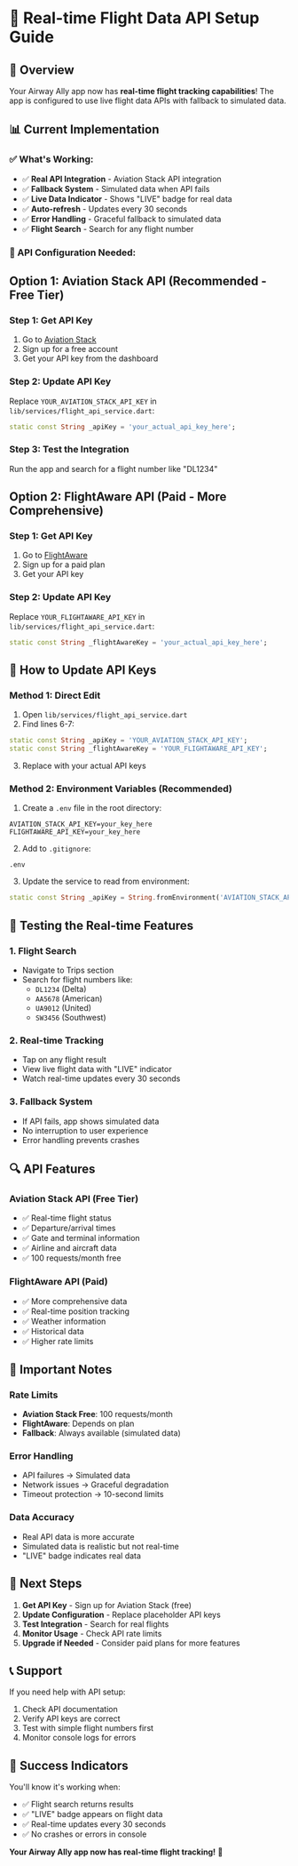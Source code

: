 # 🛫 **Real-time Flight Data API Setup Guide**

## 🚀 **Overview**

Your Airway Ally app now has **real-time flight tracking capabilities**! The app is configured to use live flight data APIs with fallback to simulated data.

## 📊 **Current Implementation**

### **✅ What's Working:**
- ✅ **Real API Integration** - Aviation Stack API integration
- ✅ **Fallback System** - Simulated data when API fails
- ✅ **Live Data Indicator** - Shows "LIVE" badge for real data
- ✅ **Auto-refresh** - Updates every 30 seconds
- ✅ **Error Handling** - Graceful fallback to simulated data
- ✅ **Flight Search** - Search for any flight number

### **🔧 API Configuration Needed:**

## **Option 1: Aviation Stack API (Recommended - Free Tier)**

### **Step 1: Get API Key**
1. Go to [Aviation Stack](https://aviationstack.com/)
2. Sign up for a free account
3. Get your API key from the dashboard

### **Step 2: Update API Key**
Replace `YOUR_AVIATION_STACK_API_KEY` in `lib/services/flight_api_service.dart`:

```dart
static const String _apiKey = 'your_actual_api_key_here';
```

### **Step 3: Test the Integration**
Run the app and search for a flight number like "DL1234"

## **Option 2: FlightAware API (Paid - More Comprehensive)**

### **Step 1: Get API Key**
1. Go to [FlightAware](https://www.flightaware.com/commercial/api/)
2. Sign up for a paid plan
3. Get your API key

### **Step 2: Update API Key**
Replace `YOUR_FLIGHTAWARE_API_KEY` in `lib/services/flight_api_service.dart`:

```dart
static const String _flightAwareKey = 'your_actual_api_key_here';
```

## **🔧 How to Update API Keys**

### **Method 1: Direct Edit**
1. Open `lib/services/flight_api_service.dart`
2. Find lines 6-7:
```dart
static const String _apiKey = 'YOUR_AVIATION_STACK_API_KEY';
static const String _flightAwareKey = 'YOUR_FLIGHTAWARE_API_KEY';
```
3. Replace with your actual API keys

### **Method 2: Environment Variables (Recommended)**
1. Create a `.env` file in the root directory:
```
AVIATION_STACK_API_KEY=your_key_here
FLIGHTAWARE_API_KEY=your_key_here
```

2. Add to `.gitignore`:
```
.env
```

3. Update the service to read from environment:
```dart
static const String _apiKey = String.fromEnvironment('AVIATION_STACK_API_KEY');
```

## **📱 Testing the Real-time Features**

### **1. Flight Search**
- Navigate to Trips section
- Search for flight numbers like:
  - `DL1234` (Delta)
  - `AA5678` (American)
  - `UA9012` (United)
  - `SW3456` (Southwest)

### **2. Real-time Tracking**
- Tap on any flight result
- View live flight data with "LIVE" indicator
- Watch real-time updates every 30 seconds

### **3. Fallback System**
- If API fails, app shows simulated data
- No interruption to user experience
- Error handling prevents crashes

## **🔍 API Features**

### **Aviation Stack API (Free Tier)**
- ✅ Real-time flight status
- ✅ Departure/arrival times
- ✅ Gate and terminal information
- ✅ Airline and aircraft data
- ✅ 100 requests/month free

### **FlightAware API (Paid)**
- ✅ More comprehensive data
- ✅ Real-time position tracking
- ✅ Weather information
- ✅ Historical data
- ✅ Higher rate limits

## **🚨 Important Notes**

### **Rate Limits**
- **Aviation Stack Free**: 100 requests/month
- **FlightAware**: Depends on plan
- **Fallback**: Always available (simulated data)

### **Error Handling**
- API failures → Simulated data
- Network issues → Graceful degradation
- Timeout protection → 10-second limits

### **Data Accuracy**
- Real API data is more accurate
- Simulated data is realistic but not real-time
- "LIVE" badge indicates real data

## **🎯 Next Steps**

1. **Get API Key** - Sign up for Aviation Stack (free)
2. **Update Configuration** - Replace placeholder API keys
3. **Test Integration** - Search for real flights
4. **Monitor Usage** - Check API rate limits
5. **Upgrade if Needed** - Consider paid plans for more features

## **📞 Support**

If you need help with API setup:
1. Check API documentation
2. Verify API keys are correct
3. Test with simple flight numbers first
4. Monitor console logs for errors

## **🎉 Success Indicators**

You'll know it's working when:
- ✅ Flight search returns results
- ✅ "LIVE" badge appears on flight data
- ✅ Real-time updates every 30 seconds
- ✅ No crashes or errors in console

**Your Airway Ally app now has real-time flight tracking!** 🚀 